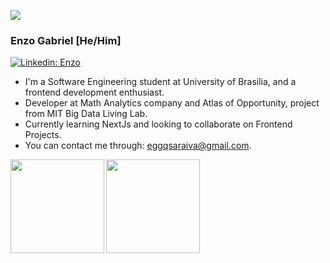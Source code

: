 ![](https://komarev.com/ghpvc/?username=enzoggqs)
### Enzo Gabriel [He/Him]
[![Linkedin: Enzo](https://img.shields.io/badge/-Enzoggqs-blue?style=flat-square&logo=Linkedin&logoColor=white&link=https://www.linkedin.com/in/enzoggqs/)](https://www.linkedin.com/in/enzoggqs/)

- I'm a Software Engineering student at University of Brasilia, and a frontend development enthusiast. 
- Developer at Math Analytics company and Atlas of Opportunity, project from MIT Big Data Living Lab. 
- Currently learning NextJs and looking to collaborate on Frontend Projects.
- You can contact me through: eggqsaraiva@gmail.com.


<!-- ![Anurag's github stats](https://github-readme-stats.vercel.app/api?username=enzoggqs&show_icons=true&theme=dark) -->
<!-- 
**enzoggqs/enzoggqs** is a ✨ _special_ ✨ repository because its `README.md` (this file) appears on your GitHub profile.

Here are some ideas to get you started:
 -->

<a href="https://github.com/francisco1code/github-readme-stats">
  <img align="left" height='150px' src="https://github-readme-stats.vercel.app/api/top-langs/?username=enzoggqs&hide=python,c,powershell&layout=compact&theme=dracula" />
</a>

<a href="https://github.com/francisco1code/github-readme-statst">
  <img align="left"  height='150px' src="https://github-readme-stats.vercel.app/api?username=enzoggqs&show_icons=true&theme=dracula" />
</a>
